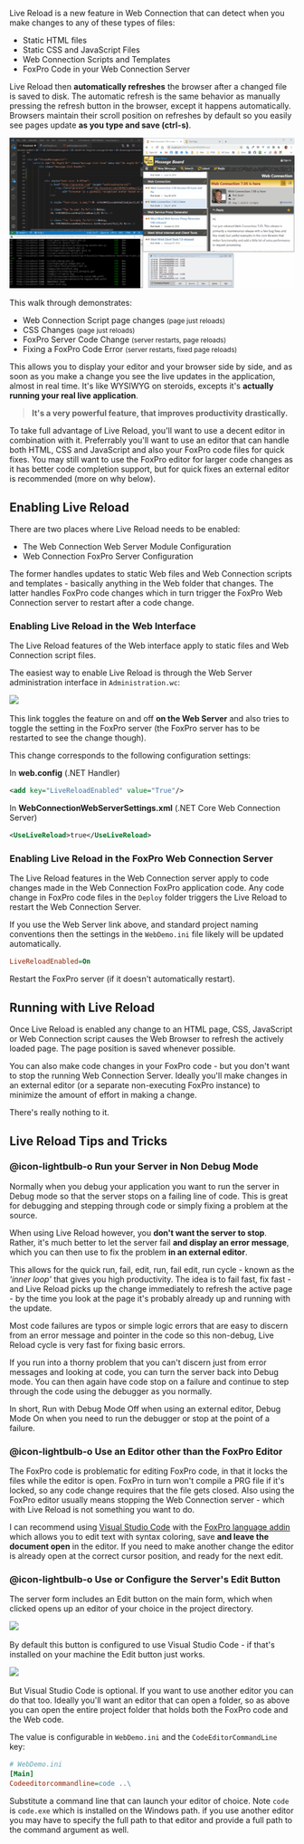 ﻿Live Reload is a new feature in Web Connection that can detect when you make changes to any of these types of files:

* Static HTML files
* Static CSS and JavaScript Files
* Web Connection Scripts and Templates
* FoxPro Code in your Web Connection Server

Live Reload then **automatically refreshes** the browser after a changed file is saved to disk. The automatic refresh is the same behavior as manually pressing the refresh button in the browser, except it happens automatically. Browsers maintain their scroll position on refreshes by default so you easily see pages update **as you type and save (ctrl-s)**.

![Live Reload in Web Connection](https://github.com/RickStrahl/ImageDrop/raw/master/WebConnection/LiveReload.gif)

This walk through demonstrates:

* Web Connection Script page changes <small>(page just reloads)</small>
* CSS Changes <small>(page just reloads)</small>
* FoxPro Server Code Change <small>(server restarts, page reloads)</small>
* Fixing a FoxPro Code Error <small>(server restarts, fixed page reloads)</small>


This allows you to display your editor and your browser side by side, and as soon as you make a change you see the live updates in the application, almost in real time. It's like WYSIWYG on steroids, excepts it's **actually running your real live application**.

> **It's a very powerful feature, that improves productivity drastically.**

To take full advantage of Live Reload, you'll want to use a decent editor in combination with it. Preferrably you'll want to use an editor that can handle both HTML, CSS and JavaScript and also your FoxPro code files for quick fixes. You may still want to use the FoxPro editor for larger code changes as it has better code completion support, but for quick fixes an external editor is recommended (more on why below).

## Enabling Live Reload
There are two places where Live Reload needs to be enabled:

* The Web Connection Web Server Module Configuration
* Web Connection FoxPro Server Configuration

The former handles updates to static Web files and Web Connection scripts and templates - basically anything in the Web folder that changes. The latter handles FoxPro code changes which in turn trigger the FoxPro Web Connection server to restart after a code change.

### Enabling Live Reload in the Web Interface
The Live Reload features of the Web interface apply to static files and Web Connection script files.

The easiest way to enable Live Reload is through the Web Server administration interface in `Administration.wc`:

![](//images/stepbystep/EnableLiveReloadWeb.png)

This link toggles the feature on and off **on the Web Server** and also tries to toggle the setting in the FoxPro server (the FoxPro server has to be restarted to see the change though).

This change corresponds to the following configuration settings:

In **web.config** (.NET Handler)  
```xml
<add key="LiveReloadEnabled" value="True"/>
```

In **WebConnectionWebServerSettings.xml** (.NET Core Web Connection Server)  
```xml
<UseLiveReload>true</UseLiveReload>
```

### Enabling Live Reload in the FoxPro Web Connection Server
The Live Reload features in the Web Connection server apply to code changes made in the Web Connection FoxPro application code. Any code change in FoxPro code files in the `Deploy` folder triggers the Live Reload to restart the Web Connection Server.

If you use the Web Server link above, and standard project naming conventions then the settings in the `WebDemo.ini` file likely will be updated automatically.

```ini
LiveReloadEnabled=On
```

Restart the FoxPro server (if it doesn't automatically restart).

## Running with Live Reload
Once Live Reload is enabled any change to an HTML page, CSS, JavaScript or Web Connection script causes the Web Browser to refresh the actively loaded page. The page position is saved whenever possible.

You can also make code changes in your FoxPro code - but you don't want to stop the running Web Connection Server. Ideally you'll make changes in an external editor (or a separate non-executing FoxPro instance) to minimize the amount of effort in making a change.

There's really nothing to it.

## Live Reload Tips and Tricks

### @icon-lightbulb-o Run your Server in Non Debug Mode
Normally when you debug your application you want to run the server in Debug mode so that the server stops on a failing line of code. This is great for debugging and stepping through code or simply fixing a problem at the source.

When using Live Reload however, you **don't want the server to stop**. Rather, it's much better to let the server fail **and display an error message**, which you can then use to fix the problem **in an external editor**.

This allows for the quick run, fail, edit, run, fail edit, run cycle - known as the *'inner loop'* that gives you high productivity. The idea is to fail fast, fix fast - and Live Reload picks up the change immediately to refresh the active page - by the time you look at the page it's probably already up and running with the update.

Most code failures are typos or simple logic errors that are easy to discern from an error message and pointer in the code so this non-debug, Live Reload cycle is very fast for fixing basic errors.

If you run into a thorny problem that you can't discern just from error messages and looking at code, you can turn the server back into Debug mode. You can then again have code stop on a failure and continue to step through the code using the debugger as you normally.

In short, Run with Debug Mode Off when using an external editor, Debug Mode On when you need to run the debugger or stop at the point of a failure.

### @icon-lightbulb-o Use an Editor other than the FoxPro Editor
The FoxPro code is problematic for editing FoxPro code, in that it locks the files while the editor is open. FoxPro in turn won't compile a PRG file if it's locked, so any code change requires that the file gets closed. Also using the FoxPro editor usually means stopping the Web Connection server - which with Live Reload is not something you want to do. 

I can recommend using [Visual Studio Code](https://code.visualstudio.com/) with the [FoxPro language addin](https://marketplace.visualstudio.com/items?itemName=NewDataSystems.foxpro) which allows you to edit text with syntax coloring, save **and leave the document open** in the editor. If you need to make another change the editor is already open at the correct cursor position, and ready for the next edit.

### @icon-lightbulb-o Use or Configure the Server's Edit Button
The server form includes an Edit button on the main form, which when clicked opens up an editor of your choice in the project directory. 

![](//images/stepbystep/ServerFormEditButton.png)

By default this button is configured to use Visual Studio Code - if that's installed on your machine the Edit button just works.

![](//images/stepbystep/VisualStudioCodeEditorWebDemo.png)

But Visual Studio Code is optional. If you want to use another editor you can do that too. Ideally you'll want an editor that can open a folder, so as above you can open the entire project folder that holds both the FoxPro code and the Web code.

The value is configurable in `WebDemo.ini` and the `CodeEditorCommandLine` key:

```ini
# WebDemo.ini
[Main]
Codeeditorcommandline=code ..\
```

Substitute a command line that can launch your editor of choice. Note `code` is `code.exe` which is installed on the Windows path. if you use another editor you may have to specify the full path to that editor and provide a full path to the command argument as well.